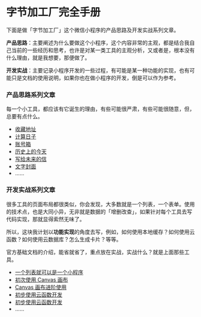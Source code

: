 # 字节加工厂完全手册
下面是做「字节加工厂」这个微信小程序的产品思路及开发实战系列文章。

**产品思路**：主要阐述为什么要做这个小程序，这个内容非常的主观，都是结合我自己当前的一些经历和思考，也许是对某一类工具的主观分析，又或者是，根本没有什么理由，就是我想要，那便做了。

**开发实战**：主要记录小程序开发的一些过程，有可能是某一种功能的实现，也有可能只是文档的使用说明，如果你也在做小程序的开发，倒是可以作为参考。

### 产品思路系列文章
每一个小工具，都应该有它诞生的理由，有些可能很严肃，有些可能很随意，但，总要有点什么。

- [收藏地址](./tool-address.md)
- [计算日子](./tool-days.md)
- [账号箱](./tool-account.md)
- [历史上的今天](./tool-history.md)
- [写给未来的信](./tool-future.md)
- [文字封面](./tool-wxcover.md)
- ......


### 开发实战系列文章
很多工具的页面布局都很类似，你会发现，大多数就是一个列表，一个表单。使用的技术点，也是大同小异，无非就是数据的「增删改查」，如果针对每个工具去写代码实现，那就显得索然无味了。

所以，这块我计划以**功能实现**的角度去写，例如，如何使用本地缓存？如何使用云函数？如何使用云数据库？怎么生成卡片？等等。

官方基础文档的介绍，能省就省了，重点放在实战，实战什么？就是上面那些工具。

- [一个列表就可以是一个小程序](./develop/a-list-a-miniprogram.md)
- [初次使用 Canvas 画布](./develop/canvas-first-use.md)
- [Canvas 画布进阶使用](./develop/canvas-advanced.md)
- [初步使用云函数开发](./develop/cloud-develop.md)
- [初步使用云函数开发](./develop/cloud-develop.md)
- ......


